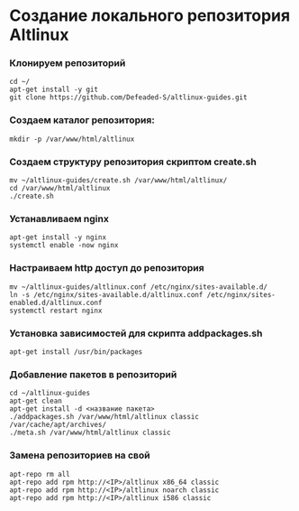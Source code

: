 # Создание локального репозитория Altlinux
### Клонируем репозиторий
```
cd ~/
apt-get install -y git
git clone https://github.com/Defeaded-S/altlinux-guides.git
```
### Создаем каталог репозитория:
```
mkdir -p /var/www/html/altlinux
```
### Создаем структуру репозитория скриптом create.sh
```
mv ~/altlinux-guides/create.sh /var/www/html/altlinux/
cd /var/www/html/altlinux
./create.sh
```
### Устанавливаем nginx
```
apt-get install -y nginx
systemctl enable -now nginx
```
### Настраиваем http доступ до репозитория
```
mv ~/altlinux-guides/altlinux.conf /etc/nginx/sites-available.d/
ln -s /etc/nginx/sites-available.d/altlinux.conf /etc/nginx/sites-enabled.d/altlinux.conf
systemctl restart nginx
```
### Установка зависимостей для скрипта addpackages.sh
```
apt-get install /usr/bin/packages
```
### Добавление пакетов в репозиторий
```
cd ~/altlinux-guides
apt-get clean
apt-get install -d <название пакета>
./addpackages.sh /var/www/html/altlinux classic /var/cache/apt/archives/
./meta.sh /var/www/html/altlinux classic
```
### Замена репозиториев на свой
```
apt-repo rm all
apt-repo add rpm http://<IP>/altlinux x86_64 classic
apt-repo add rpm http://<IP>/altlinux noarch classic
apt-repo add rpm http://<IP>/altlinux i586 classic
```
